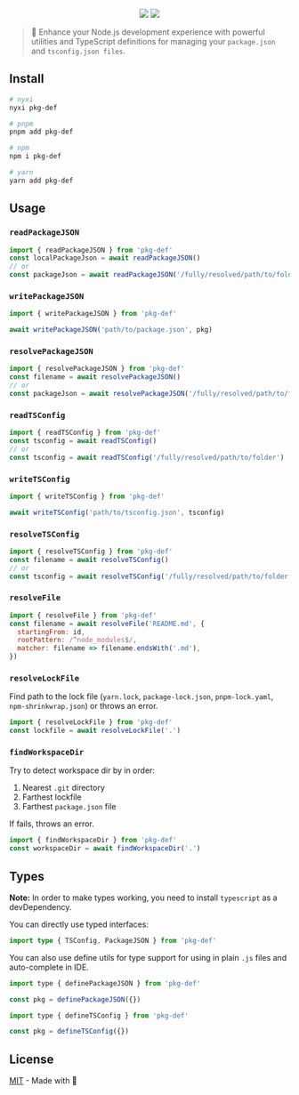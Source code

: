<p align="center">
<img src="https://raw.githubusercontent.com/nyxblabs/utilities/main/.github/assets/cover-pkg-def_light.png#gh-light-mode-only">
<img src="https://raw.githubusercontent.com/nyxblabs/utilities/main/.github/assets/cover-pkg-def_black.png#gh-dark-mode-only">
</p>

> 🔧 Enhance your Node.js development experience with powerful utilities and TypeScript definitions for managing your `package.json` and `tsconfig.json files`.

## Install

```sh
# nyxi
nyxi pkg-def

# pnpm
pnpm add pkg-def

# npm
npm i pkg-def

# yarn
yarn add pkg-def
```

## Usage

### `readPackageJSON`

```js
import { readPackageJSON } from 'pkg-def'
const localPackageJson = await readPackageJSON()
// or
const packageJson = await readPackageJSON('/fully/resolved/path/to/folder')
```

### `writePackageJSON`

```js
import { writePackageJSON } from 'pkg-def'

await writePackageJSON('path/to/package.json', pkg)
```

### `resolvePackageJSON`

```js
import { resolvePackageJSON } from 'pkg-def'
const filename = await resolvePackageJSON()
// or
const packageJson = await resolvePackageJSON('/fully/resolved/path/to/folder')
```

### `readTSConfig`

```js
import { readTSConfig } from 'pkg-def'
const tsconfig = await readTSConfig()
// or
const tsconfig = await readTSConfig('/fully/resolved/path/to/folder')
```

### `writeTSConfig`

```js
import { writeTSConfig } from 'pkg-def'

await writeTSConfig('path/to/tsconfig.json', tsconfig)
```

### `resolveTSConfig`

```js
import { resolveTSConfig } from 'pkg-def'
const filename = await resolveTSConfig()
// or
const tsconfig = await resolveTSConfig('/fully/resolved/path/to/folder')
```

### `resolveFile`

```js
import { resolveFile } from 'pkg-def'
const filename = await resolveFile('README.md', {
  startingFrom: id,
  rootPattern: /^node_modules$/,
  matcher: filename => filename.endsWith('.md'),
})
```

### `resolveLockFile`

Find path to the lock file (`yarn.lock`, `package-lock.json`, `pnpm-lock.yaml`, `npm-shrinkwrap.json`) or throws an error.

```js
import { resolveLockFile } from 'pkg-def'
const lockfile = await resolveLockFile('.')
```

### `findWorkspaceDir`

Try to detect workspace dir by in order:

1. Nearest `.git` directory
2. Farthest lockfile
3. Farthest `package.json` file

If fails, throws an error.

```js
import { findWorkspaceDir } from 'pkg-def'
const workspaceDir = await findWorkspaceDir('.')
```

## Types

**Note:** In order to make types working, you need to install `typescript` as a devDependency.

You can directly use typed interfaces:

```ts
import type { TSConfig, PackageJSON } from 'pkg-def'
```

You can also use define utils for type support for using in plain `.js` files and auto-complete in IDE.

```js
import type { definePackageJSON } from 'pkg-def'

const pkg = definePackageJSON({})
```

```js
import type { defineTSConfig } from 'pkg-def'

const pkg = defineTSConfig({})
```

## License

[MIT](./LICENSE) - Made with 💞
